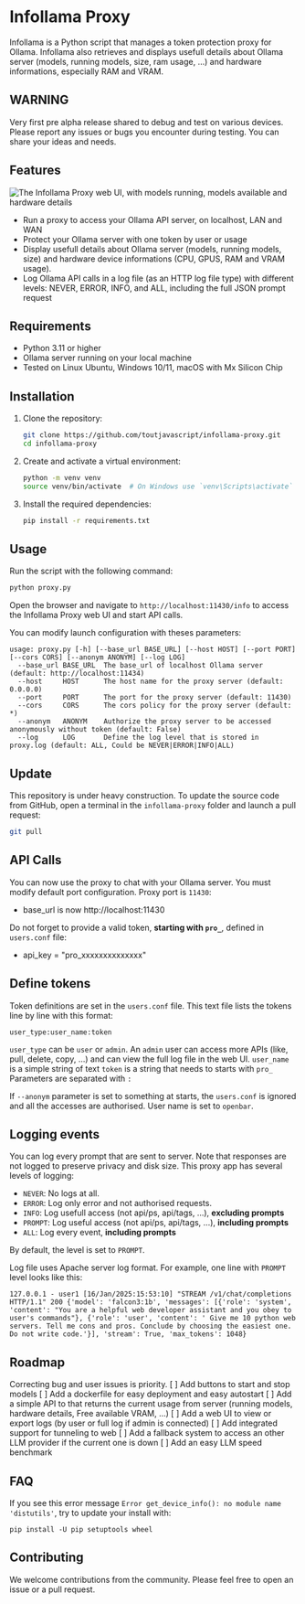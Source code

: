 # Infollama Proxy

Infollama is a Python script that manages a token protection proxy for Ollama.
Infollama also retrieves and displays usefull details about Ollama server (models, running models, size, ram usage, ...) and hardware informations, especially RAM and VRAM.

## WARNING

Very first pre alpha release shared to debug and test on various devices. Please report any issues or bugs you encounter during testing. You can share your ideas and needs.

## Features

![The Infollama Proxy web UI, with models running, models available and hardware details](https://github.com/user-attachments/assets/268dd860-691e-46eb-b236-7be858b195a9)

- Run a proxy to access your Ollama API server, on localhost, LAN and WAN
- Protect your Ollama server with one token by user or usage
- Display usefull details about Ollama server (models, running models, size) and hardware device informations (CPU, GPUS, RAM and VRAM usage).
- Log Ollama API calls in a log file (as an HTTP log file type) with different levels: NEVER, ERROR, INFO, and ALL, including the full JSON prompt request

## Requirements

- Python 3.11 or higher
- Ollama server running on your local machine
- Tested on Linux Ubuntu, Windows 10/11, macOS with Mx Silicon Chip

## Installation

1. Clone the repository:

   ```sh
   git clone https://github.com/toutjavascript/infollama-proxy.git
   cd infollama-proxy
   ```

2. Create and activate a virtual environment:

   ```sh
   python -m venv venv
   source venv/bin/activate  # On Windows use `venv\Scripts\activate`
   ```

3. Install the required dependencies:
   ```sh
   pip install -r requirements.txt
   ```

## Usage

Run the script with the following command:

```sh
python proxy.py
```

Open the browser and navigate to `http://localhost:11430/info` to access the Infollama Proxy web UI and start API calls.

You can modify launch configuration with theses parameters:

```
usage: proxy.py [-h] [--base_url BASE_URL] [--host HOST] [--port PORT] [--cors CORS] [--anonym ANONYM] [--log LOG]
  --base_url BASE_URL  The base_url of localhost Ollama server (default: http://localhost:11434)
  --host     HOST      The host name for the proxy server (default: 0.0.0.0)
  --port     PORT      The port for the proxy server (default: 11430)
  --cors     CORS      The cors policy for the proxy server (default: *)
  --anonym   ANONYM    Authorize the proxy server to be accessed anonymously without token (default: False)
  --log      LOG       Define the log level that is stored in proxy.log (default: ALL, Could be NEVER|ERROR|INFO|ALL)
```

## Update

This repository is under heavy construction. To update the source code from GitHub, open a terminal in the `infollama-proxy` folder and launch a pull request:

```sh
git pull
```

## API Calls

You can now use the proxy to chat with your Ollama server. You must modify default port configuration. Proxy port is `11430`:

- base_url is now http://localhost:11430

Do not forget to provide a valid token, **starting with `pro_`**, defined in `users.conf` file:

- api_key = "pro_xxxxxxxxxxxxxx"

## Define tokens

Token definitions are set in the `users.conf` file. This text file lists the tokens line by line with this format:

```
user_type:user_name:token
```

`user_type` can be `user` or `admin`. An `admin` user can access more APIs (like, pull, delete, copy, ...) and can view the full log file in the web UI.
`user_name` is a simple string of text
`token` is a string that needs to starts with `pro_`
Parameters are separated with `:`

If `--anonym` parameter is set to something at starts, the `users.conf` is ignored and all the accesses are authorised. User name is set to `openbar`.

## Logging events

You can log every prompt that are sent to server. Note that responses are not logged to preserve privacy and disk size. This proxy app has several levels of logging:

- `NEVER`: No logs at all.
- `ERROR`: Log only error and not authorised requests.
- `INFO`: Log usefull access (not api/ps, api/tags, ...), **excluding prompts**
- `PROMPT`: Log useful access (not api/ps, api/tags, ...), **including prompts**
- `ALL`: Log every event, **including prompts**

By default, the level is set to `PROMPT`.

Log file uses Apache server log format. For example, one line with `PROMPT` level looks like this:

```
127.0.0.1 - user1 [16/Jan/2025:15:53:10] "STREAM /v1/chat/completions HTTP/1.1" 200	{'model': 'falcon3:1b', 'messages': [{'role': 'system', 'content': "You are a helpful web developer assistant and you obey to user's commands"}, {'role': 'user', 'content': ' Give me 10 python web servers. Tell me cons and pros. Conclude by choosing the easiest one. Do not write code.'}], 'stream': True, 'max_tokens': 1048}
```

## Roadmap

Correcting bug and user issues is priority.
[ ] Add buttons to start and stop models
[ ] Add a dockerfile for easy deployment and easy autostart
[ ] Add a simple API to that returns the current usage from server (running models, hardware details, Free available VRAM, ...)
[ ] Add a web UI to view or export logs (by user or full log if admin is connected)
[ ] Add integrated support for tunneling to web
[ ] Add a fallback system to access an other LLM provider if the current one is down
[ ] Add an easy LLM speed benchmark

## FAQ

If you see this error message `Error get_device_info(): no module name 'distutils'`, try to update your install with:

```
pip install -U pip setuptools wheel
```

## Contributing

We welcome contributions from the community. Please feel free to open an issue or a pull request.
